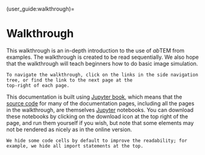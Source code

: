 (user_guide:walkthrough)=

# Walkthrough

This walkthrough is an in-depth introduction to the use of *ab*TEM from examples. The walkthrough is created to
be read sequentially. We also hope that the walkthrough will teach beginners how to do basic image simulation.

```{note}
To navigate the walkthrough, click on the links in the side navigation tree, or find the link to the next page at the 
top-right of each page.
```

This documentation is built using [Jupyter book](https://jupyterbook.org/en/stable/intro.html), which means that
the [source code](https://github.com/abTEM/abTEM) for many of the documentation pages,
including all the pages in the walkthrough, are themselves [Jupyter](https://jupyter.orgi) notebooks. You can download
these notebooks by clicking on the download icon at the top right of the page, and run them yourself if you wish, but note that
some elements may not be rendered as nicely as in the online version.

```{note}
We hide some code cells by default to improve the readability; for example, we hide all import statements at the top.
```
